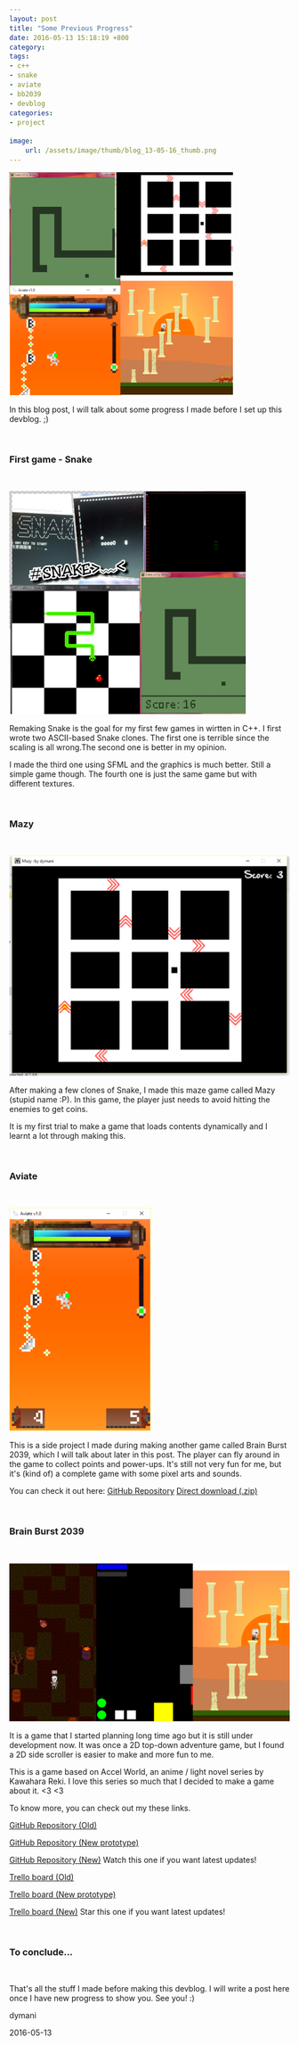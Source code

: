 ```yaml
---
layout: post
title: "Some Previous Progress"
date: 2016-05-13 15:18:19 +800
category: 
tags: 
- c++
- snake
- aviate
- bb2039
- devblog
categories:
- project

image: 
    url: /assets/image/thumb/blog_13-05-16_thumb.png
---
```


![](/assets/image/blog/blog_13-05-16.png)

In this blog post, I will talk about some progress I made before I set up this devblog.<!--break--> ;)

<br>
<b><h3>First game - Snake</h3></b>
<br>

![](/assets/image/blog/blog_13-05-16_snake.png)

Remaking Snake is the goal for my first few games in wirtten in C++. I first wrote two ASCII-based Snake clones. The first one is terrible since the scaling is all wrong.The second one is better in my opinion.

I made the third one using SFML and the graphics is much better. Still a simple game though. The fourth one is just the same game but with different textures.

<br>
<b><h3>Mazy</h3></b>
<br>

![](/assets/image/blog/blog_13-05-16_mazy.png)

After making a few clones of Snake, I made this maze game called Mazy (stupid name :P). In this game, the player just needs to avoid hitting the enemies to get coins.

It is my first trial to make a game that loads contents dynamically and I learnt a lot through making this.

<br>
<b><h3>Aviate</h3></b>
<br>

![](/assets/image/blog/blog_13-05-16_aviate.png)

This is a side project I made during making another game called Brain Burst 2039, which I will talk about later in this post. The player can fly around in the game to collect points and power-ups. It's still not very fun for me, but it's (kind of) a complete game with some pixel arts and sounds.

You can check it out here: 
[GitHub Repository](https://github.com/dymani/Aviate)
[Direct download (.zip)](https://github.com/dymani/Aviate/raw/master/Aviate%20v1.0.zip)

<br>
<b><h3>Brain Burst 2039</h3></b>
<br>

![](/assets/image/blog/blog_13-05-16_bb2039.png)

It is a game that I started planning long time ago but it is still under development now. It was once a 2D top-down adventure game, but I found a 2D side scroller is easier to make and more fun to me.

This is a game based on Accel World, an anime / light novel series by Kawahara Reki. I love this series so much that I decided to make a game about it. <3 <3

To know more, you can check out my these links.

[GitHub Repository (Old)](https://github.com/dymani/BrainBurst-Discontinued)

[GitHub Repository (New prototype)](https://github.com/dymani/BrainBurstMVP)

[GitHub Repository (New)](https://github.com/dymani/BrainBurst) Watch this one if you want latest updates!

[Trello board (Old)](https://trello.com/b/EP9nGWG9/brain-burst-old)

[Trello board (New prototype)](https://trello.com/b/ivelzwVQ/brain-burst-mvp)

[Trello board (New)](https://trello.com/b/Clfi3rJC/brain-burst-2039) Star this one if you want latest updates!

<br>
<b><h3>To conclude...</h3></b>
<br>

That's all the stuff I made before making this devblog. I will write a post here once I have new progress to show you. See you! :)

dymani

2016-05-13
